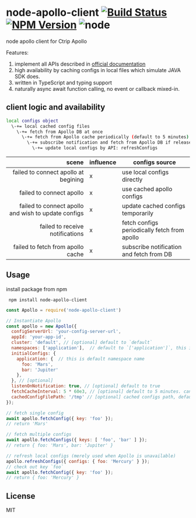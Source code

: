 # node-apollo-client [![Build Status][circleci-image]][circleci-url] [![NPM Version][npm-image]][npm-url] ![node](https://img.shields.io/node/v/node-apollo-client.svg?style=flat-square)

[circleci-image]: https://img.shields.io/circleci/build/github/shinux/node-apollo-client.svg?style=popout-square
[circleci-url]: https://circleci.com/gh/shinux/workflows/node-apollo-client

[npm-image]: https://img.shields.io/npm/v/node-apollo-client.svg?style=flat-square
[npm-url]: https://www.npmjs.com/package/node-apollo-client



node apollo client for Ctrip Apollo

Features:

1. implement all APIs described in [official documentation](https://github.com/ctripcorp/apollo/wiki/%E5%85%B6%E5%AE%83%E8%AF%AD%E8%A8%80%E5%AE%A2%E6%88%B7%E7%AB%AF%E6%8E%A5%E5%85%A5%E6%8C%87%E5%8D%97)
2. high availability by caching configs in local files which simulate JAVA SDK does.
3. written in TypeScript and typing support
4. naturally async await function calling, no event or callback mixed-in.

## client logic and availability

```bash
local configs object
  \-+= local cached config files
    \-+= fetch from Apollo DB at once
      \-+= fetch from Apollo cache periodically (default to 5 minutes)
        \-+= subscribe notification and fetch from Apollo DB if release tag changed
          \-+= update local configs by API: refreshConfigs
```

|                                               scene | influence | configs source                               |
| --------------------------------------------------: | --------- | -------------------------------------------- |
|                failed to connect apollo at begining | x         | use local configs directly                   |
|                            failed to connect apollo | x         | use cached apollo configs                    |
| failed to connect apollo and wish to update configs | x         | update cached configs temporarily            |
|                     failed to receive notifications | x         | fetch configs periodically fetch from apollo |
|                   failed to fetch from apollo cache | x         | subscribe notification and fetch from DB     |

## Usage

install package from npm

``` npm install node-apollo-client```


```javascript
const Apollo = require('node-apollo-client')

// Instantiate Apollo
const apollo = new Apollo({
  configServerUrl: 'your-config-server-url',
  appId: 'your-app-id',
  cluster: 'default', // [optional] default to `default`
  namespaces: ['application'],  // default to `['application']`, this is the namespaces that you want to use or maintain.
  initialConfigs: {
    application: {  // this is default namespace name
      foo: 'Mars',
      bar: 'Jupiter'
    },
  }, // [optional]
  listenOnNotification: true, // [optional] default to true
  fetchCacheInterval: 5 * 60e3, // [optional] default to 5 minutes. can be customize but 30s or shorter time are not acceptable.
  cachedConfigFilePath: '/tmp' // [optional] cached configs path, default to system's tmp directory, for linux it's basically '/tmp'.
});

// fetch single config
await apollo.fetchConfig({ key: 'foo' });
// return 'Mars'

// fetch multiple configs
await apollo.fetchConfigs({ keys: [ 'foo', 'bar' ] });
// return { foo: 'Mars', bar: 'Jupiter' }

// refresh local configs (merely used when Apollo is unavailable)
apollo.refreshConfigs({ configs: { foo: 'Mercury' } });
// check out key `foo`
await apollo.fetchConfig({ key: 'foo' });
// return { foo: 'Mercury' }
```


## License

MIT

